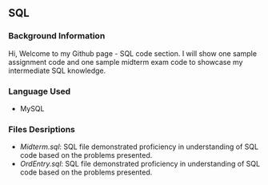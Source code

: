 ## SQL 

### Background Information 
Hi, Welcome to my Github page - SQL code section.
I will show one sample assignment code and one sample midterm exam code to showcase my intermediate SQL knowledge.

### Language Used 
- MySQL

### Files Desriptions 
- *Midterm.sql*: SQL file demonstrated proficiency in understanding of SQL code based on the problems presented.
- *OrdEntry.sql*: SQL file demonstrated proficiency in understanding of SQL code based on the problems presented.
